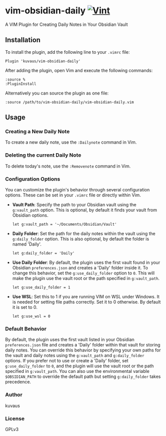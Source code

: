 # vim-obsidian-daily [![Vint](https://github.com/kuvaus/vim-obsidian-daily/actions/workflows/vint.yml/badge.svg)](https://github.com/kuvaus/vim-obsidian-daily/actions?workflow=Vint)

A VIM Plugin for Creating Daily Notes in Your Obsidian Vault

## Installation

To install the plugin, add the following line to your `.vimrc` file:

```vim
Plugin 'kuvaus/vim-obsidian-daily'
```

After adding the plugin, open Vim and execute the following commands:

```vim
:source %
:PluginInstall
```

Alternatively you can source the plugin as one file:
```vim
:source /path/to/vim-obsidian-daily/vim-obsidian-daily.vim
```

## Usage

### Creating a New Daily Note

To create a new daily note, use the `:Dailynote` command in Vim.

### Deleting the current Daily Note

To delete today's note, use the `:Removenote` command in Vim.

### Configuration Options

You can customize the plugin's behavior through several configuration options. These can be set in your `.vimrc` file or directly within Vim.

- **Vault Path**: Specify the path to your Obsidian vault using the `g:vault_path` option. This is optional, by default it finds your vault from Obsidian options.

  ```vim
  let g:vault_path = '~/Documents/Obsidian/Vault'
  ```

- **Daily Folder**: Set the path for the daily notes within the vault using the `g:daily_folder` option. This is also optional, by default the folder is named 'Daily'.

  ```vim
  let g:daily_folder = 'Daily'
  ```

- **Use Daily Folder**: By default, the plugin uses the first vault found in your Obsidian `preferences.json` and creates a 'Daily' folder inside it. To change this behavior, set the `g:use_daily_folder` option to `0`. This will make the plugin use the vault root or the path specified in `g:vault_path`.

  ```vim
  let g:use_daily_folder = 1
  ```
  
- **Use WSL**: Set this to 1 if you are running VIM on WSL under Windows. It is needed for setting file paths correctly. Set it to 0 otherwise. By default it is set to 0.

  ```vim
  let g:use_wsl = 0
  ``` 

### Default Behavior

By default, the plugin uses the first vault listed in your Obsidian `preferences.json` file and creates a 'Daily' folder within that vault for storing daily notes. You can override this behavior by specifying your own paths for the vault and daily notes using the `g:vault_path` and `g:daily_folder` options. If you prefer not to use or create a 'Daily' folder, set `g:use_daily_folder` to `0`, and the plugin will use the vault root or the path specified in `g:vault_path`. You can also use the environmental variable `$OBSIDIAN_PATH` to override the default path but setting `g:daily_folder` takes precedence.

### Author
kuvaus

### License
GPLv3
